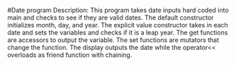 #Date program
Description: This program takes date inputs hard coded into main and checks to see if they are valid
dates. The default constructor initializes month, day, and year. The explicit value constructor
takes in each date and sets the variables and checks if it is a leap year. The get functions 
are accessors to output the variable. The set functions are mutators that change the function.
The display outputs the date while the operator<< overloads as friend function with chaining.
